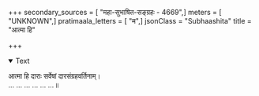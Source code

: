 +++
secondary_sources = [ "महा-सुभाषित-सङ्ग्रहः - 4669",]
meters = [ "UNKNOWN",]
pratimaala_letters = [ "म",]
jsonClass = "Subhaashita"
title = "आत्मा हि"

+++

<details open><summary>Text</summary>

आत्मा हि दाराः सर्वेषां दारसंग्रहवर्तिनाम्।  
... ... ... ... ... ...॥
</details>
